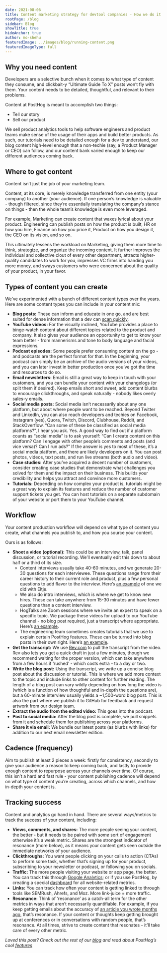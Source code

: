 ```yaml
---
date: 2021-08-06
title: Content marketing strategy for devtool companies - How we do it at PostHog
rootPage: /blog
sidebar: Blog
showTitle: true
hideAnchor: true
author: mo-shehu
featuredImage: ../images/blog/running-content.png
featuredImageType: full
---
```


## Why you need content
Developers are a selective bunch when it comes to what type of content they consume, and clickbait-y “Ultimate Guide To X” posts won’t fly with them. Your content needs to be detailed, thoughtful, and relevant to their problems.

Content at PostHog is meant to accomplish two things: 
* Tell our story
* Sell our product

We sell product analytics tools to help software engineers and product teams make sense of the usage of their apps and build better products. As such, our tutorials need to be detailed enough for a dev to understand, our blog content high-level enough that a non-techie (say, a Product Manager or CEO) can follow, and our content bank varied enough to keep our different audiences coming back.

## Where to get content
 
Content isn’t just the job of your marketing team.

Content, at its core, is merely knowledge transferred from one entity (your company) to another (your audience). If one person’s knowledge is valuable - though filtered, since they’re essentially translating the company’s stance on things - then the whole team’s knowledge is even more leveraged.

For example, Marketing can create content that waxes lyrical about your product. Engineering can publish posts on how the product is built, HR on how you hire, Finance on how you price it, Product on how you design it, the CEO on its vision, and so on.

This ultimately lessens the workload on Marketing, giving them more time to think, strategize, and organize the incoming content. It further improves the individual and collective clout of every other department, attracts higher-quality candidates to work for you, impresses VC firms into handing you more money, and sways customers who were concerned about the quality of your product, in your favor.

## Types of content you can create
 
We’ve experimented with a bunch of different content types over the years. Here are some content types you can include in your content mix:
* **Blog posts:** These can inform and educate in one go, and are best suited for dense information that a dev can [scan quickly](/blog/writing-for-developers). 
* **YouTube videos:** For the visually inclined, YouTube provides a place to binge-watch content about different topics related to the product and company. It also gives your audience an opportunity to get to know your team better - from mannerisms and tone to body language and facial expressions.
* **Podcast episodes:** Some people prefer consuming content on the go - and podcasts are the perfect format for that. In the beginning, your podcast can simply be an archive of the audio versions of your videos, and you can later invest in better production once you’ve got the time and resources to do so.
* **Email newsletters:** Email is still a great way to keep in touch with your customers, and you can bundle your content with your changelogs (or split them if desired). Keep emails short and sweet, add content blurbs to encourage clickthroughs, and speak naturally - nobody likes overly sales-y emails.
* **Social media posts:** Social media isn’t necessarily about any one platform, but about where people want to be reached. Beyond Twitter and LinkedIn, you can also reach developers and techies on Facebook, Instagram (yes), Quora, Twitch, Discord, Clubhouse, Reddit, and StackOverflow. “Can some of these be classified as social media platforms?”, I hear you ask. Yes. A good way to find out if a platform counts as “social media” is to ask yourself: “Can I create content on this platform? Can I engage with other people’s comments and posts (and vice versa)? Can I run ads?” If the answer is yes to most of these, it’s a social media platform, and there are likely developers on it. You can post photos, videos, text posts, and run live streams (both audio and video).
* **Case studies:** After you’ve acquired a decent number of customers, consider creating case studies that demonstrate what challenges you solved for them and the impact on their business. This builds your credibility and helps you attract and convince more customers.
* **Tutorials:** Depending on how complex your product is, tutorials might be a great way to explain its features and reduce the number of customer support tickets you get. You can host tutorials on a separate subdomain of your website or port them to your YouTube channel.

## Workflow
 
Your content production workflow will depend on what type of content you create, what channels you publish to, and how you source your content.

Ours is as follows:
* **Shoot a video (optional):** This could be an interview, talk, panel discussion, or tutorial recording. We’ll eventually edit this down to about half or a third of its size.
  * Content interviews usually take 40-60 minutes, and we generate 20-30 questions for each interviewee. These questions range from their career history to their current role and product, plus a few personal questions to add flavor to the interview. Here’s [an example](https://www.youtube.com/watch?v=gMYWond64lM) of one we did with Eltje.
  * We also do intro interviews, which is where we get to know new hires. These can take anywhere from 15-30 minutes and have fewer questions than a content interview.
  * HogTalks are Zoom sessions where we invite an expert to speak on a specific topic. We package these videos for upload to our YouTube channel - no blog post required, just a transcript where appropriate. Here’s [an example](https://www.youtube.com/watch?v=JvjK-YA9Ieo). 
  * The engineering team sometimes creates tutorials that we use to explain certain PostHog features. These can be turned into blog posts in their own right. Here’s [an example](https://www.youtube.com/watch?v=3_yH24Bh0HE). 
* **Get the transcript:** We use [Rev.com](https://rev.com) to pull the transcript from the video. Rev also lets you get a quick draft in just a few minutes, though we recommend waiting for the proper version, which can take anywhere from a few hours if ‘rushed’ - which costs extra - to a day or two.
* **Write the blog post:** Using the transcript, we write up a concise blog post about the discussion or tutorial. This is where we add more context to the topic and include links to other content for further reading. The length of a blog post can vary wildly depending on how long the video is (which is a function of how thoughtful and in-depth the questions are), but a 60-minute interview usually yields a ~1,500-word blog post. This is also the part where we publish it to GitHub for feedback and request artwork from our design team.
* **Extract the audio from the edited video:** This goes into the podcast.
* **Post to social media:** After the blog post is complete, we pull snippets from it and schedule them for publishing across your platforms.
* **Share it via email:** We bundle our latest posts (as blurbs with links) for addition to our next email newsletter edition.

## Cadence (frequency)

Aim to publish at least 2 pieces a week: firstly for consistency, secondly to give your audience a reason to keep coming back, and lastly to provide enough content to repurpose across your channels over time. Of course, this isn’t a hard and fast rule - your content publishing cadence will depend on what type of content you’re creating, across which channels, and how in-depth your content is.

## Tracking success

Content and analytics go hand in hand. There are several ways/metrics to track the success of your content, including:
* **Views, comments, and shares:** The more people seeing your content, the better - but it needs to be paired with _some_ sort of engagement otherwise it’s a weak metric. Shares are the strongest indicator of resonance (more below), as it means your content gets seen outside the immediate networks of your audience.
* **Clickthroughs:** You want people clicking on your calls to action (CTAs) to perform some task, whether that’s signing up for your product, subscribing to your newsletter or podcast, or following you on socials.
* **Traffic:** The more people visiting your website or app page, the better. You can track this through [Google Analytics](https://analytics.google.com/); or if you use PostHog, by creating a special [dashboard](https://app.posthog.com) for all website-related metrics.
* **Links:** You can track how often your content is getting linked to through tools like SEMRush, Ahrefs, and Moz. More link-juice = more traffic.
* **Resonance:** Think of ‘resonance’ as a catch-all term for the other metrics in ways that aren’t necessarily quantifiable. For example, if you keep getting emails about the accuracy of [an article you wrote months ago](https://posthog.com/blog/story-about-pivots), that’s resonance. If your content or thoughts keep getting brought up at conferences or in conversations with random people, that’s resonance. At all times, strive to create content that resonates - it’ll take care of every other metric.

_Loved this post? Check out the rest of our [blog](https://posthog.com/blog) and read about PostHog’s cool [features](https://posthog.com/product)_

